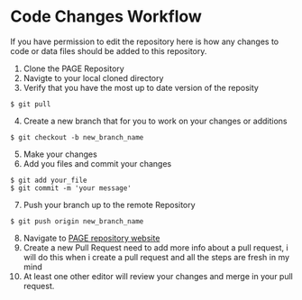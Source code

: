 # Code Changes Workflow

If you have permission to edit the repository here is how any changes to code or data files should be added to this repository.

1. Clone the PAGE Repository
2. Navigte to your local cloned directory
3. Verify that you have the most up to date version of the reposity
```
$ git pull
```
4. Create a new branch that for you to work on your changes or additions
```
$ git checkout -b new_branch_name
```
5. Make your changes
6. Add you files and commit your changes
```
$ git add your_file
$ git commit -m 'your message'
```
7. Push your branch up to the remote Repository
```
$ git push origin new_branch_name
```
8. Navigate to [PAGE repository website](https://github.com/planosphere/PAGE)
9. Create a new Pull Request
need to add more info about a pull request, i will do this when i create a pull request and all the steps are fresh in my mind
10. At least one other editor will review your changes and merge in your pull request.
